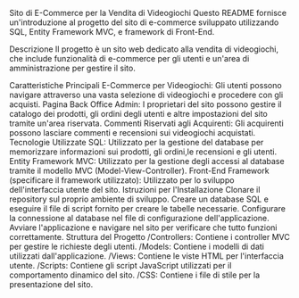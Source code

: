Sito di E-Commerce per la Vendita di Videogiochi
Questo README fornisce un'introduzione al progetto del sito di e-commerce sviluppato utilizzando SQL, Entity Framework MVC, e framework di Front-End.

Descrizione
Il progetto è un sito web dedicato alla vendita di videogiochi, che include funzionalità di e-commerce per gli utenti e un'area di amministrazione per gestire il sito.

Caratteristiche Principali
E-Commerce per Videogiochi: Gli utenti possono navigare attraverso una vasta selezione di videogiochi e procedere con gli acquisti.
Pagina Back Office Admin: I proprietari del sito possono gestire il catalogo dei prodotti, gli ordini degli utenti e altre impostazioni del sito tramite un'area riservata.
Commenti Riservati agli Acquirenti: Gli acquirenti possono lasciare commenti e recensioni sui videogiochi acquistati.
Tecnologie Utilizzate
SQL: Utilizzato per la gestione del database per memorizzare informazioni sui prodotti, gli ordini,le recensioni e gli utenti.
Entity Framework MVC: Utilizzato per la gestione degli accessi al database tramite il modello MVC (Model-View-Controller).
Front-End Framework (specificare il framework utilizzato): Utilizzato per lo sviluppo dell'interfaccia utente del sito.
Istruzioni per l'Installazione
Clonare il repository sul proprio ambiente di sviluppo.
Creare un database SQL e eseguire il file di script fornito per creare le tabelle necessarie.
Configurare la connessione al database nel file di configurazione dell'applicazione.
Avviare l'applicazione e navigare nel sito per verificare che tutto funzioni correttamente.
Struttura del Progetto
/Controllers: Contiene i controller MVC per gestire le richieste degli utenti.
/Models: Contiene i modelli di dati utilizzati dall'applicazione.
/Views: Contiene le viste HTML per l'interfaccia utente.
/Scripts: Contiene gli script JavaScript utilizzati per il comportamento dinamico del sito.
/CSS: Contiene i file di stile per la presentazione del sito.
